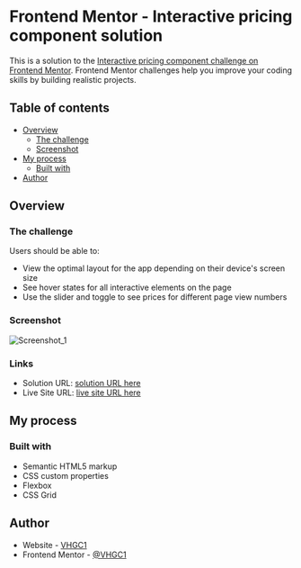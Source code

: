 # Frontend Mentor - Interactive pricing component solution

This is a solution to the [Interactive pricing component challenge on Frontend Mentor](https://www.frontendmentor.io/challenges/interactive-pricing-component-t0m8PIyY8). Frontend Mentor challenges help you improve your coding skills by building realistic projects. 

## Table of contents

- [Overview](#overview)
  - [The challenge](#the-challenge)
  - [Screenshot](#screenshot)
- [My process](#my-process)
  - [Built with](#built-with)
- [Author](#author)

## Overview

### The challenge

Users should be able to:

- View the optimal layout for the app depending on their device's screen size
- See hover states for all interactive elements on the page
- Use the slider and toggle to see prices for different page view numbers

### Screenshot

![Screenshot_1](https://user-images.githubusercontent.com/54951281/121364070-d594f900-c90d-11eb-8a2e-22aadd4d556e.png)

### Links

- Solution URL: [solution URL here](https://www.frontendmentor.io/solutions/responsive-interactive-pricing-component-using-css-flex-QFh7cMw6U)
- Live Site URL: [live site URL here](https://interactive-pricing-component-vhgc.netlify.app)

## My process

### Built with

- Semantic HTML5 markup
- CSS custom properties
- Flexbox
- CSS Grid

## Author

- Website - [VHGC1](https://github.com/VHGC1)
- Frontend Mentor - [@VHGC1](https://www.frontendmentor.io/profile/VHGC1)
